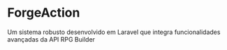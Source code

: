 # ForgeAction
Um sistema robusto desenvolvido em Laravel que integra funcionalidades avançadas da API RPG Builder
